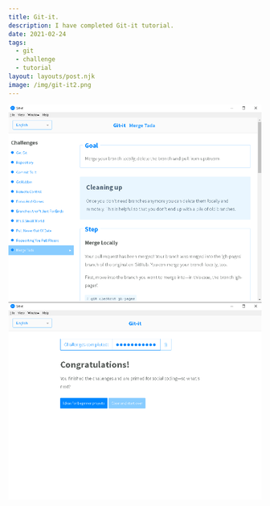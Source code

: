 ```yaml
---
title: Git-it.
description: I have completed Git-it tutorial.
date: 2021-02-24
tags:
  - git
  - challenge
  - tutorial
layout: layouts/post.njk
image: /img/git-it2.png
---
```


<div class="card">
    <img src="/img/git-it1.png">
</div>
<div class="card">
    <img src="/img/git-it2.png">
</div>
